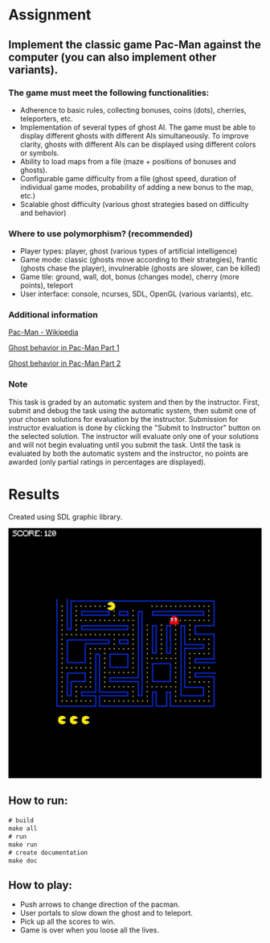 
# Assignment

## Implement the classic game Pac-Man against the computer (you can also implement other variants).

### The game must meet the following functionalities:

* Adherence to basic rules, collecting bonuses, coins (dots), cherries, teleporters, etc.
* Implementation of several types of ghost AI. The game must be able to display different ghosts with different AIs simultaneously. To improve clarity, ghosts with different AIs can be displayed using different colors or symbols.
* Ability to load maps from a file (maze + positions of bonuses and ghosts).
* Configurable game difficulty from a file (ghost speed, duration of individual game modes, probability of adding a new bonus to the map, etc.)
* Scalable ghost difficulty (various ghost strategies based on difficulty and behavior)

### Where to use polymorphism? (recommended)

* Player types: player, ghost (various types of artificial intelligence)
* Game mode: classic (ghosts move according to their strategies), frantic (ghosts chase the player), invulnerable (ghosts are slower, can be killed)
* Game tile: ground, wall, dot, bonus (changes mode), cherry (more points), teleport
* User interface: console, ncurses, SDL, OpenGL (various variants), etc.

### Additional information

[Pac-Man - Wikipedia](https://en.wikipedia.org/wiki/Pac-Man)

[Ghost behavior in Pac-Man Part 1](http://programujte.com/clanek/2011010500-chovani-duchu-ve-hre-pac-man-cast-1/)

[Ghost behavior in Pac-Man Part 2](http://programujte.com/clanek/2011010900-chovani-duchu-ve-hre-pac-man-cast-2/)

### Note

This task is graded by an automatic system and then by the instructor. First, submit and debug the task using the automatic system, then submit one of your chosen solutions for evaluation by the instructor. Submission for instructor evaluation is done by clicking the "Submit to Instructor" button on the selected solution. The instructor will evaluate only one of your solutions and will not begin evaluating until you submit the task. Until the task is evaluated by both the automatic system and the instructor, no points are awarded (only partial ratings in percentages are displayed).

# Results

Created using SDL graphic library.

![](assets/pacman_game.jpg)

## How to run:

```shell
# build
make all
# run
make run
# create documentation
make doc
```

## How to play:

- Push arrows to change direction of the pacman.
- User portals to slow down the ghost and to teleport.
- Pick up all the scores to win.
- Game is over when you loose all the lives.
